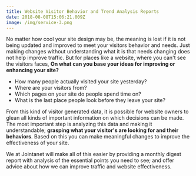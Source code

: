 ```yaml
---
title: Website Visitor Behavior and Trend Analysis Reports
date: 2018-08-08T15:06:21.009Z
image: /img/service-3.png
---
```

No matter how cool your site design may be, the meaning is lost if it is not being updated and improved to meet your visitors behavior and needs.  Just making changes without understanding what it is that needs changing does not help improve traffic.  But for places like a website, where you can't see the visitors faces, **On what can you base your ideas for improving or enhancing your site?**

- How many people actually visited your site yesterday?
- Where are your visitors from?
- Which pages on your site do people spend time on?
- What is the last place people look before they leave your site?

From this kind of visitor generated data, it is possible for website owners to glean all kinds of important information on which decisions can be made. The most important step is analyzing this data and making it understandable; **grasping what your visitor&apos;s are looking for and their behaviors**. Based on this you can make meaningful changes to improve the effectiveness of your site.

We at Jointanet will make all of this easier by providing a monthly digest report with analysis of the essential points you need to see; and offer advice about how we can improve traffic and website effectiveness.
